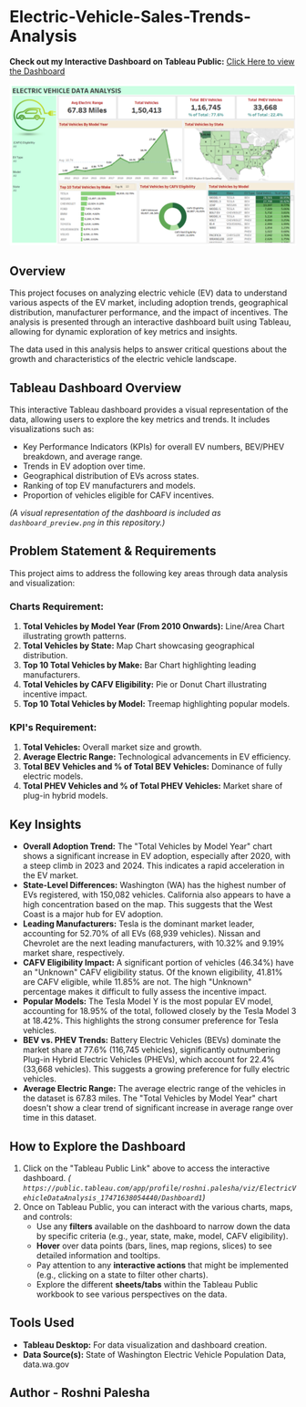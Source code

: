 # Electric-Vehicle-Sales-Trends-Analysis

**Check out my Interactive Dashboard on Tableau Public:**
[Click Here to view the Dashboard](https://public.tableau.com/app/profile/roshni.palesha/viz/ElectricVehicleDataAnalysis_17471638054440/Dashboard1)

![Dashboard Preview](https://github.com/roshnipalesha/Electric-Vehicle-Sales-Trends-Analysis/blob/main/dashboard_preview.png)

## Overview

This project focuses on analyzing electric vehicle (EV) data to understand various aspects of the EV market, including adoption trends, geographical distribution, manufacturer performance, and the impact of incentives. The analysis is presented through an interactive dashboard built using Tableau, allowing for dynamic exploration of key metrics and insights.

The data used in this analysis helps to answer critical questions about the growth and characteristics of the electric vehicle landscape.

## Tableau Dashboard Overview

This interactive Tableau dashboard provides a visual representation of the data, allowing users to explore the key metrics and trends. It includes visualizations such as:

* Key Performance Indicators (KPIs) for overall EV numbers, BEV/PHEV breakdown, and average range.
* Trends in EV adoption over time.
* Geographical distribution of EVs across states.
* Ranking of top EV manufacturers and models.
* Proportion of vehicles eligible for CAFV incentives.

*(A visual representation of the dashboard is included as `dashboard_preview.png` in this repository.)*

## Problem Statement & Requirements

This project aims to address the following key areas through data analysis and visualization:

### Charts Requirement:

1.  **Total Vehicles by Model Year (From 2010 Onwards):** Line/Area Chart illustrating growth patterns.
2.  **Total Vehicles by State:** Map Chart showcasing geographical distribution.
3.  **Top 10 Total Vehicles by Make:** Bar Chart highlighting leading manufacturers.
4.  **Total Vehicles by CAFV Eligibility:** Pie or Donut Chart illustrating incentive impact.
5.  **Top 10 Total Vehicles by Model:** Treemap highlighting popular models.

### KPI's Requirement:

1.  **Total Vehicles:** Overall market size and growth.
2.  **Average Electric Range:** Technological advancements in EV efficiency.
3.  **Total BEV Vehicles and % of Total BEV Vehicles:** Dominance of fully electric models.
4.  **Total PHEV Vehicles and % of Total PHEV Vehicles:** Market share of plug-in hybrid models.

## Key Insights

* **Overall Adoption Trend:** The "Total Vehicles by Model Year" chart shows a significant increase in EV adoption, especially after 2020, with a steep climb in 2023 and 2024. This indicates a rapid acceleration in the EV market.
* **State-Level Differences:** Washington (WA) has the highest number of EVs registered, with 150,082 vehicles. California also appears to have a high concentration based on the map. This suggests that the West Coast is a major hub for EV adoption.
* **Leading Manufacturers:** Tesla is the dominant market leader, accounting for 52.70% of all EVs (68,939 vehicles). Nissan and Chevrolet are the next leading manufacturers, with 10.32% and 9.19% market share, respectively.
* **CAFV Eligibility Impact:** A significant portion of vehicles (46.34%) have an "Unknown" CAFV eligibility status. Of the known eligibility, 41.81% are CAFV eligible, while 11.85% are not. The high "Unknown" percentage makes it difficult to fully assess the incentive impact.
* **Popular Models:** The Tesla Model Y is the most popular EV model, accounting for 18.95% of the total, followed closely by the Tesla Model 3 at 18.42%. This highlights the strong consumer preference for Tesla vehicles.
* **BEV vs. PHEV Trends:** Battery Electric Vehicles (BEVs) dominate the market share at 77.6% (116,745 vehicles), significantly outnumbering Plug-in Hybrid Electric Vehicles (PHEVs), which account for 22.4% (33,668 vehicles). This suggests a growing preference for fully electric vehicles.
* **Average Electric Range:** The average electric range of the vehicles in the dataset is 67.83 miles. The "Total Vehicles by Model Year" chart doesn't show a clear trend of significant increase in average range over time in this dataset.

## How to Explore the Dashboard

1.  Click on the "Tableau Public Link" above to access the interactive dashboard.
   *( `https://public.tableau.com/app/profile/roshni.palesha/viz/ElectricVehicleDataAnalysis_17471638054440/Dashboard1`)*
2.  Once on Tableau Public, you can interact with the various charts, maps, and controls:
    * Use any **filters** available on the dashboard to narrow down the data by specific criteria (e.g., year, state, make, model, CAFV eligibility).
    * **Hover** over data points (bars, lines, map regions, slices) to see detailed information and tooltips.
    * Pay attention to any **interactive actions** that might be implemented (e.g., clicking on a state to filter other charts).
    * Explore the different **sheets/tabs** within the Tableau Public workbook to see various perspectives on the data.

## Tools Used

* **Tableau Desktop:** For data visualization and dashboard creation.
* **Data Source(s):** State of Washington Electric Vehicle Population Data, data.wa.gov

## Author - Roshni Palesha
